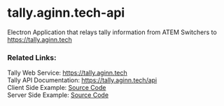 # tally.aginn.tech-api
Electron Application that relays tally information from ATEM Switchers to https://tally.aginn.tech

### Related Links:
Tally Web Service: https://tally.aginn.tech  
Tally API Documentation: https://tally.aginn.tech/api  
Client Side Example: [Source Code](https://github.com/austinginn/tally.aginn.tech-api/tree/main/examples/client%20side%20example)  
Server Side Example: [Source Code](https://github.com/austinginn/tally.aginn.tech-api/tree/main/examples/nodejs%20example)  

